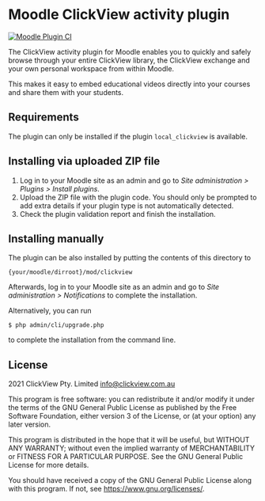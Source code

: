 # Moodle ClickView activity plugin #

[![Moodle Plugin CI](https://github.com/clickviewapp/moodle-mod_clickview/actions/workflows/moodle-ci.yml/badge.svg?branch=MOODLE_36_STABLE)](https://github.com/clickviewapp/moodle-mod_clickview/actions/workflows/moodle-ci.yml)

The ClickView activity plugin for Moodle enables you to quickly and safely browse through your entire ClickView library, the ClickView exchange and your own personal workspace from within Moodle.

This makes it easy to embed educational videos directly into your courses and share them with your students.

## Requirements ##

The plugin can only be installed if the plugin `local_clickview` is available.

## Installing via uploaded ZIP file ##

1. Log in to your Moodle site as an admin and go to _Site administration >
   Plugins > Install plugins_.
2. Upload the ZIP file with the plugin code. You should only be prompted to add
   extra details if your plugin type is not automatically detected.
3. Check the plugin validation report and finish the installation.

## Installing manually ##

The plugin can be also installed by putting the contents of this directory to

    {your/moodle/dirroot}/mod/clickview

Afterwards, log in to your Moodle site as an admin and go to _Site administration >
Notifications_ to complete the installation.

Alternatively, you can run

    $ php admin/cli/upgrade.php

to complete the installation from the command line.

## License ##

2021 ClickView Pty. Limited <info@clickview.com.au>

This program is free software: you can redistribute it and/or modify it under
the terms of the GNU General Public License as published by the Free Software
Foundation, either version 3 of the License, or (at your option) any later
version.

This program is distributed in the hope that it will be useful, but WITHOUT ANY
WARRANTY; without even the implied warranty of MERCHANTABILITY or FITNESS FOR A
PARTICULAR PURPOSE.  See the GNU General Public License for more details.

You should have received a copy of the GNU General Public License along with
this program.  If not, see <https://www.gnu.org/licenses/>.
